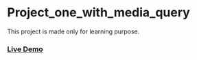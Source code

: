# Project_one_with_media_query

This project is made only for learning purpose.

### [Live Demo](https://nehanawar025.github.io/Project_one_with_media_query/)
